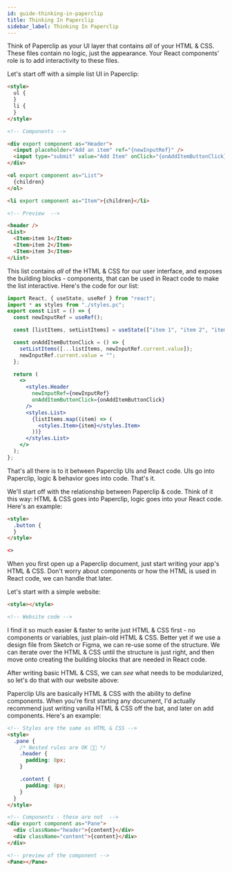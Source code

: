 ```yaml
---
id: guide-thinking-in-paperclip
title: Thinking In Paperclip
sidebar_label: Thinking In Paperclip
---
```


Think of Paperclip as your UI layer that contains _all_ of your HTML & CSS. These files contain no logic, just the appearance. Your React components' role is to add interactivity to these files.

Let's start off with a simple list UI in Paperclip:

```html live
<style>
  ul {
  }
  li {
  }
</style>

<!-- Components -->

<div export component as="Header">
  <input placeholder="Add an item" ref="{newInputRef}" />
  <input type="submit" value="Add Item" onClick="{onAddItemButtonClick}" />
</div>

<ol export component as="List">
  {children}
</ol>

<li export component as="Item">{children}</li>

<!-- Preview  -->

<header />
<List>
  <Item>item 1</Item>
  <Item>item 2</Item>
  <Item>item 3</Item>
</List>
```

This list contains _all_ of the HTML & CSS for our user interface, and exposes the building blocks - components, that can be used in React code to make the list interactive. Here's the code for our list:

```jsx
import React, { useState, useRef } from "react";
import * as styles from "./styles.pc";
export const List = () => {
  const newInputRef = useRef();

  const [listItems, setListItems] = useState(["item 1", "item 2", "item 3"]);

  const onAddItemButtonClick = () => {
    setListItems([...listItems, newInputRef.current.value]);
    newInputRef.current.value = "";
  };

  return (
    <>
      <styles.Header
        newInputRef={newInputRef}
        onAddItemButtonClick={onAddItemButtonClick}
      />
      <styles.List>
        {listItems.map((item) => (
          <styles.Item>{item}</styles.Item>
        ))}
      </styles.List>
    </>
  );
};
```

That's all there is to it between Paperclip UIs and React code. UIs go into Paperclip, logic & behavior goes into code. That's it.

We'll start off with the relationship between Paperclip & code. Think of it this way: HTML & CSS goes into Paperclip, logic goes into your React code. Here's an example:

```html
<style>
  .button {
  }
</style>

<>
```

When you first open up a Paperclip document, just start writing your app's HTML & CSS. Don't worry about components or how the HTML is used in React code, we can handle that later.

Let's start with a simple website:

```html live
<style></style>

<!-- Website code -->
```

I find it so much easier & faster to write just HTML & CSS first - no components or variables, just plain-old HTML & CSS. Better yet if we use a design file from Sketch or Figma, we can re-use some of the structure. We can iterate over the HTML & CSS until the structure is just right, and then move onto creating the building blocks that are needed in React code.

After writing basic HTML & CSS, we can _see_ what needs to be modularized, so let's do that with our website above:

Paperclip UIs are basically HTML & CSS with the ability to define components. When you're first starting any document, I'd actually recommend
just writing vanilla HTML & CSS off the bat, and later on add components. Here's an example:

```html live
<!-- Styles are the same as HTML & CSS -->
<style>
  .pane {
    /* Nested rules are OK 👍🏻 */
    .header {
      padding: 8px;
    }

    .content {
      padding: 8px;
    }
  }
</style>

<!-- Components - these are not  -->
<div export component as="Pane">
  <div className="header">{content}</div>
  <div className="content">{content}</div>
</div>

<!-- preview of the component -->
<Pane></Pane>
```
